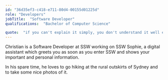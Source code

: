 ```yaml
---
id: "36d35ef3-c418-e711-80d4-00155d01225d"
role: "Developers"
jobTitle:  "Software Developer"
qualifications:  "Bachelor of Computer Science"

quote:  "if you can't explain it simply, you don't understand it well enough"
---
```


Christian is a Software Developer at SSW working on SSW Sophie, a digital assistant which greets you as soon as you enter SSW and shows your important and personal information. 

In his spare time, he loves to go hiking at the rural outskirts of Sydney and to take some nice photos of it.  